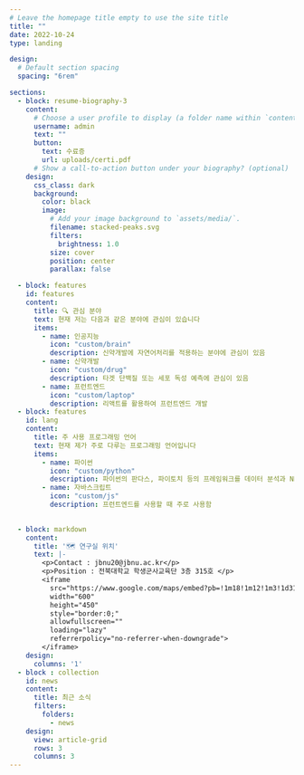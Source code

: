 ```yaml
---
# Leave the homepage title empty to use the site title
title: ""
date: 2022-10-24
type: landing

design:
  # Default section spacing
  spacing: "6rem"

sections:
  - block: resume-biography-3
    content:
      # Choose a user profile to display (a folder name within `content/authors/`)
      username: admin
      text: ""
      button:
        text: 수료증
        url: uploads/certi.pdf
      # Show a call-to-action button under your biography? (optional)
    design:
      css_class: dark
      background: 
        color: black
        image:
          # Add your image background to `assets/media/`.
          filename: stacked-peaks.svg
          filters:
            brightness: 1.0
          size: cover
          position: center
          parallax: false        

  - block: features
    id: features
    content:
      title: 🔍 관심 분야
      text: 현재 저는 다음과 같은 분야에 관심이 있습니다
      items:
        - name: 인공지능
          icon: "custom/brain"
          description: 신약개발에 자연어처리를 적용하는 분야에 관심이 있음
        - name: 신약개발
          icon: "custom/drug"
          description: 타겟 단백질 또는 세포 독성 예측에 관심이 있음
        - name: 프런트엔드
          icon: "custom/laptop"
          description: 리액트를 활용하여 프런트엔드 개발
  - block: features
    id: lang
    content:
      title: 주 사용 프로그래밍 언어
      text: 현재 제가 주로 다루는 프로그래밍 언어입니다
      items:
        - name: 파이썬
          icon: "custom/python"
          description: 파이썬의 판다스, 파이토치 등의 프레임워크를 데이터 분석과 NLP에서 사용함
        - name: 자바스크립트
          icon: "custom/js"
          description: 프런트엔드를 사용할 때 주로 사용함

  
  - block: markdown
    content:
      title: '🗺️ 연구실 위치'
      text: |-
        <p>Contact : jbnu20@jbnu.ac.kr</p>
        <p>Position : 전북대학교 학생군사교육단 3층 315호 </p>
        <iframe 
          src="https://www.google.com/maps/embed?pb=!1m18!1m12!1m3!1d3162.885343216497!2d127.1314466!3d35.8461404!2m3!1f0!2f0!3f0!3m2!1i1024!2i768!4f13.1!3m3!1m2!1s0x357026f82e1f5771%3A0x10d7417d8b173a87!2sJeonbuk%20National%20University!5e0!3m2!1sen!2skr&zoom=18"
          width="600" 
          height="450" 
          style="border:0;" 
          allowfullscreen="" 
          loading="lazy" 
          referrerpolicy="no-referrer-when-downgrade">
        </iframe>
    design:
      columns: '1'
  - block : collection
    id: news
    content:
      title: 최근 소식
      filters:
        folders:
          - news
    design:
      view: article-grid
      rows: 3
      columns: 3
---
```

